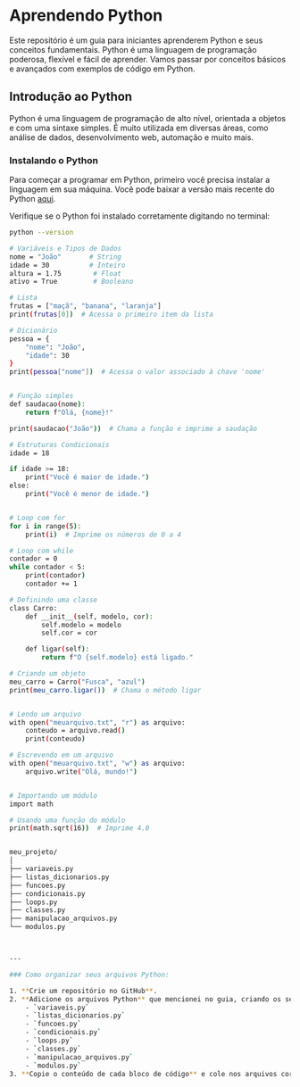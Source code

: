 # Aprendendo Python

Este repositório é um guia para iniciantes aprenderem Python e seus conceitos fundamentais. Python é uma linguagem de programação poderosa, flexível e fácil de aprender. Vamos passar por conceitos básicos e avançados com exemplos de código em Python.

## Introdução ao Python

Python é uma linguagem de programação de alto nível, orientada a objetos e com uma sintaxe simples. É muito utilizada em diversas áreas, como análise de dados, desenvolvimento web, automação e muito mais.

### Instalando o Python

Para começar a programar em Python, primeiro você precisa instalar a linguagem em sua máquina. Você pode baixar a versão mais recente do Python [aqui](https://www.python.org/downloads/).

Verifique se o Python foi instalado corretamente digitando no terminal:

```bash
python --version

# Variáveis e Tipos de Dados
nome = "João"       # String
idade = 30          # Inteiro
altura = 1.75        # Float
ativo = True         # Booleano

# Lista
frutas = ["maçã", "banana", "laranja"]
print(frutas[0])  # Acessa o primeiro item da lista

# Dicionário
pessoa = {
    "nome": "João",
    "idade": 30
}
print(pessoa["nome"])  # Acessa o valor associado à chave 'nome'


# Função simples
def saudacao(nome):
    return f"Olá, {nome}!"

print(saudacao("João"))  # Chama a função e imprime a saudação

# Estruturas Condicionais
idade = 18

if idade >= 18:
    print("Você é maior de idade.")
else:
    print("Você é menor de idade.")


# Loop com for
for i in range(5):
    print(i)  # Imprime os números de 0 a 4

# Loop com while
contador = 0
while contador < 5:
    print(contador)
    contador += 1

# Definindo uma classe
class Carro:
    def __init__(self, modelo, cor):
        self.modelo = modelo
        self.cor = cor

    def ligar(self):
        return f"O {self.modelo} está ligado."

# Criando um objeto
meu_carro = Carro("Fusca", "azul")
print(meu_carro.ligar())  # Chama o método ligar


# Lendo um arquivo
with open("meuarquivo.txt", "r") as arquivo:
    conteudo = arquivo.read()
    print(conteudo)

# Escrevendo em um arquivo
with open("meuarquivo.txt", "w") as arquivo:
    arquivo.write("Olá, mundo!")


# Importando um módulo
import math

# Usando uma função do módulo
print(math.sqrt(16))  # Imprime 4.0


meu_projeto/
│
├── variaveis.py
├── listas_dicionarios.py
├── funcoes.py
├── condicionais.py
├── loops.py
├── classes.py
├── manipulacao_arquivos.py
└── modulos.py



---

### Como organizar seus arquivos Python:

1. **Crie um repositório no GitHub**.
2. **Adicione os arquivos Python** que mencionei no guia, criando os seguintes arquivos:
    - `variaveis.py`
    - `listas_dicionarios.py`
    - `funcoes.py`
    - `condicionais.py`
    - `loops.py`
    - `classes.py`
    - `manipulacao_arquivos.py`
    - `modulos.py`
3. **Copie o conteúdo de cada bloco de código** e cole nos arquivos correspondentes.



